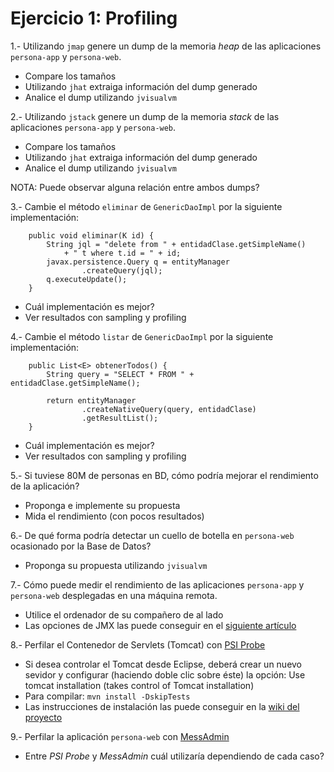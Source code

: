 # Ejercicio 1: Profiling

1.- Utilizando `jmap` genere un dump de la memoria *heap* de las aplicaciones `persona-app` y `persona-web`. 

- Compare los tamaños
- Utilizando `jhat` extraiga información del dump generado
- Analice el dump utilizando `jvisualvm`

2.- Utilizando `jstack` genere un dump de la memoria *stack* de las aplicaciones `persona-app` y `persona-web`.

- Compare los tamaños
- Utilizando `jhat` extraiga información del dump generado
- Analice el dump utilizando `jvisualvm`

NOTA: Puede observar alguna relación entre ambos dumps?

3.- Cambie el método `eliminar` de `GenericDaoImpl` por la siguiente implementación:

```
	public void eliminar(K id) {
		String jql = "delete from " + entidadClase.getSimpleName()
			+ " t where t.id = " + id;
		javax.persistence.Query q = entityManager
				.createQuery(jql);
		q.executeUpdate();
	}

```

- Cuál implementación es mejor?
- Ver resultados con sampling y profiling

4.- Cambie el método `listar` de `GenericDaoImpl` por la siguiente implementación:

```
	public List<E> obtenerTodos() {
		String query = "SELECT * FROM " + entidadClase.getSimpleName();
		
		return entityManager
				.createNativeQuery(query, entidadClase)
				.getResultList();
	}
```

- Cuál implementación es mejor?
- Ver resultados con sampling y profiling

5.- Si tuviese 80M de personas en BD, cómo podría mejorar el rendimiento de la aplicación? 

- Proponga e implemente su propuesta
- Mida el rendimiento (con pocos resultados)

6.- De qué forma podría detectar un cuello de botella en `persona-web` ocasionado por la Base de Datos?

- Proponga su propuesta utilizando `jvisualvm`

7.- Cómo puede medir el rendimiento de las aplicaciones `persona-app` y `persona-web` desplegadas en una máquina remota.

- Utilice el ordenador de su compañero de al lado
- Las opciones de JMX las puede conseguir en el [siguiente artículo](http://blog.mattwoodward.com/2009/11/monitoring-tomcat-with-java-visualvm.html)

8.- Perfilar el Contenedor de Servlets (Tomcat) con [PSI Probe](https://github.com/psi-probe/psi-probe)

- Si desea controlar el Tomcat desde Eclipse, deberá crear un nuevo sevidor y configurar (haciendo doble clic sobre éste) la opción: Use tomcat installation (takes control of Tomcat installation)
- Para compilar: `mvn install -DskipTests`
- Las instrucciones de instalación las puede conseguir en la [wiki del proyecto](https://github.com/psi-probe/psi-probe/wiki)

9.- Perfilar la aplicación `persona-web` con [MessAdmin](http://messadmin.sourceforge.net/)

- Entre *PSI Probe* y *MessAdmin* cuál utilizaría dependiendo de cada caso?
